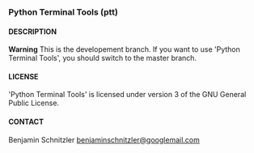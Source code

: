 ### Python Terminal Tools (ptt)

#### DESCRIPTION

**Warning**
This is the developement branch. If you want to use 'Python Terminal Tools',
you should switch to the master branch.

#### LICENSE

'Python Terminal Tools' is licensed under version 3 of the GNU General Public
License.

#### CONTACT

Benjamin Schnitzler <benjaminschnitzler@googlemail.com>
